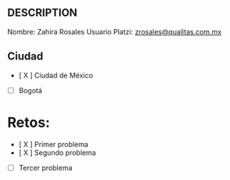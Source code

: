 ## DESCRIPTION

Nombre: Zahira Rosales
Usuario Platzi: zrosales@qualitas.com.mx    

## Ciudad
- [ X ] Ciudad de México
- [ ] Bogotá

# Retos:
  - [ X ] Primer problema
  - [ X ] Segundo problema
  - [  ] Tercer problema
